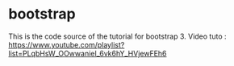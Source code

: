# bootstrap
This is the code source of the tutorial for bootstrap 3.
Video tuto : https://www.youtube.com/playlist?list=PLqbHsW_OOwwanieI_6vk6hY_HVjewFEh6
